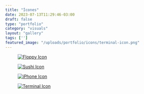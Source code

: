 ```yaml
---
title: "Ícones"
date: 2023-07-13T11:29:46-03:00
draft: false
type: "portfolio"
category: "visuals"
layout: "gallery"
tags: ['']
featured_image: "/uploads/portfolio/icons/terminal-icon.png"
---
```


<article class="portfolio__item">
    <a href="/uploads/portfolio/icons/floppy-icon.png" data-fancybox>
        <figure>
            <img src="/uploads/portfolio/icons/floppy-icon.png" alt="Floppy Icon">
        </figure>
    </a>
</article>

<article class="portfolio__item">
    <a href="/uploads/portfolio/icons/sushi-icon.png" data-fancybox>
        <figure>
            <img src="/uploads/portfolio/icons/sushi-icon.png" alt="Sushi Icon">
        </figure>
    </a>
</article>

<article class="portfolio__item">
    <a href="/uploads/portfolio/icons/iphone-icon.png" data-fancybox>
        <figure>
            <img src="/uploads/portfolio/icons/iphone-icon.png" alt="iPhone Icon">
        </figure>
    </a>
</article>

<article class="portfolio__item">
    <a href="/uploads/portfolio/icons/terminal-icon.png" data-fancybox>
        <figure>
            <img src="/uploads/portfolio/icons/terminal-icon.png" alt="Terminal Icon">
        </figure>
    </a>
</article>